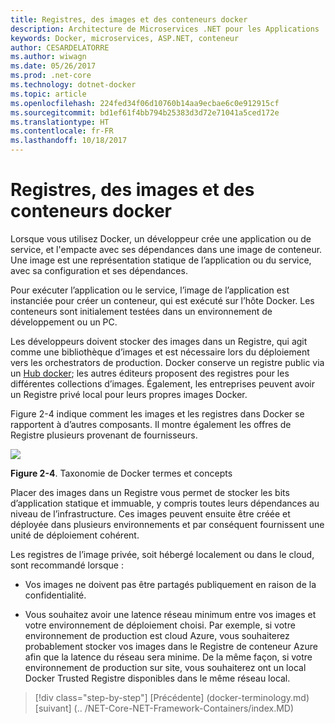 ```yaml
---
title: Registres, des images et des conteneurs docker
description: Architecture de Microservices .NET pour les Applications .NET en conteneur | Registres, des images et des conteneurs docker
keywords: Docker, microservices, ASP.NET, conteneur
author: CESARDELATORRE
ms.author: wiwagn
ms.date: 05/26/2017
ms.prod: .net-core
ms.technology: dotnet-docker
ms.topic: article
ms.openlocfilehash: 224fed34f06d10760b14aa9ecbae6c0e912915cf
ms.sourcegitcommit: bd1ef61f4bb794b25383d3d72e71041a5ced172e
ms.translationtype: HT
ms.contentlocale: fr-FR
ms.lasthandoff: 10/18/2017
---
```

# <a name="docker-containers-images-and-registries"></a>Registres, des images et des conteneurs docker

Lorsque vous utilisez Docker, un développeur crée une application ou de service, et l'empacte avec ses dépendances dans une image de conteneur. Une image est une représentation statique de l’application ou du service, avec sa configuration et ses dépendances.

Pour exécuter l’application ou le service, l’image de l’application est instanciée pour créer un conteneur, qui est exécuté sur l’hôte Docker. Les conteneurs sont initialement testées dans un environnement de développement ou un PC.

Les développeurs doivent stocker des images dans un Registre, qui agit comme une bibliothèque d’images et est nécessaire lors du déploiement vers les orchestrators de production. Docker conserve un registre public via un [Hub docker](https://hub.docker.com/); les autres éditeurs proposent des registres pour les différentes collections d’images. Également, les entreprises peuvent avoir un Registre privé local pour leurs propres images Docker.

Figure 2-4 indique comment les images et les registres dans Docker se rapportent à d’autres composants. Il montre également les offres de Registre plusieurs provenant de fournisseurs.

![](./media/image5.PNG)

**Figure 2-4**. Taxonomie de Docker termes et concepts

Placer des images dans un Registre vous permet de stocker les bits d’application statique et immuable, y compris toutes leurs dépendances au niveau de l’infrastructure. Ces images peuvent ensuite être créée et déployée dans plusieurs environnements et par conséquent fournissent une unité de déploiement cohérent.

Les registres de l’image privée, soit hébergé localement ou dans le cloud, sont recommandé lorsque :

-   Vos images ne doivent pas être partagés publiquement en raison de la confidentialité.

-   Vous souhaitez avoir une latence réseau minimum entre vos images et votre environnement de déploiement choisi. Par exemple, si votre environnement de production est cloud Azure, vous souhaiterez probablement stocker vos images dans le Registre de conteneur Azure afin que la latence du réseau sera minime. De la même façon, si votre environnement de production sur site, vous souhaiterez ont un local Docker Trusted Registre disponibles dans le même réseau local.

>[!div class="step-by-step"]
[Précédente] (docker-terminology.md) [suivant] (.. /NET-Core-NET-Framework-Containers/index.MD)
